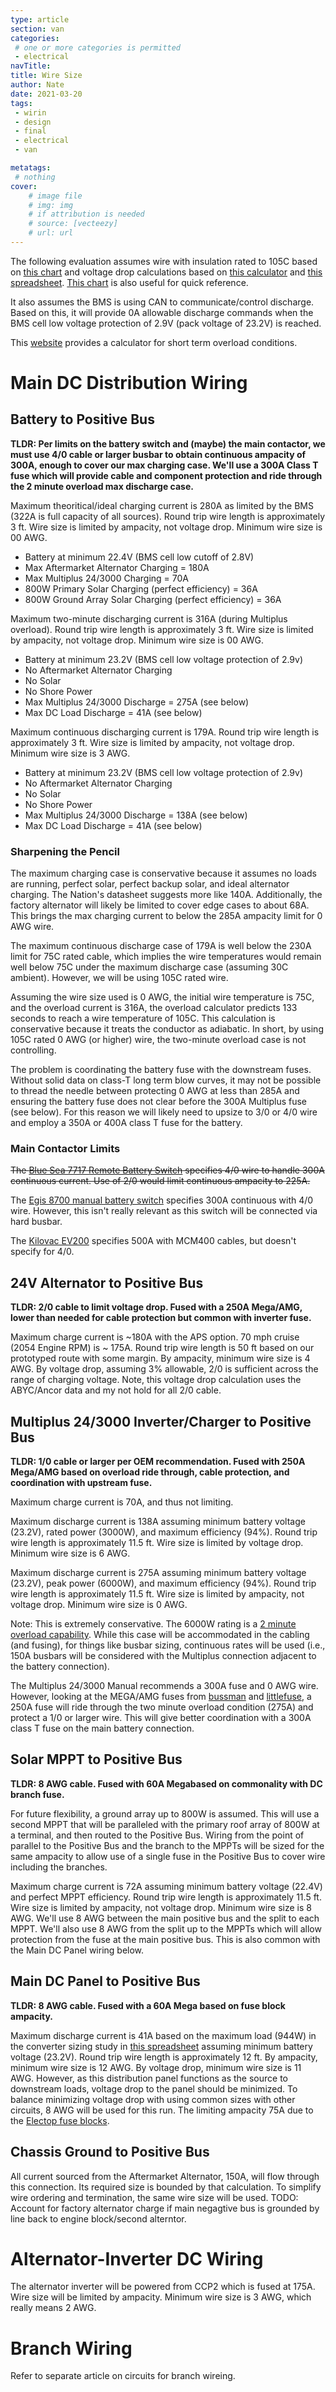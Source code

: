 ```yaml
---
type: article
section: van
categories: 
 # one or more categories is permitted
 - electrical
navTitle: 
title: Wire Size
author: Nate
date: 2021-03-20
tags:
 - wirin
 - design
 - final
 - electrical
 - van

metatags:
 # nothing
cover: 
	# image file
	# img: img
	# if attribution is needed
	# source: [vecteezy]
	# url: url
---
```



The following evaluation assumes wire with insulation rated to 105C based on [this chart](http://assets.bluesea.com/files/resources/reference/21731.pdf) and voltage drop calculations based on [this calculator](https://www.calculator.net/voltage-drop-calculator.html?material=copper&wiresize=4.132&voltage=24&phase=dc&noofconductor=1&distance=6&distanceunit=feet&amperes=42&x=50&y=23) and [this spreadsheet](https://docs.google.com/spreadsheets/d/1JnF0Kgj202dYR1sIlWKawStD7OvVsGdwfCOEQsTpghI/edit#gid=0).  [This chart](http://assets.bluesea.com/files/resources/newsletter/images/DC_wire_selection_chartlg.jpg) is also useful for quick reference.

It also assumes the BMS is using CAN to communicate/control discharge.  Based on this, it will provide 0A allowable discharge commands when the BMS cell low voltage protection of 2.9V (pack voltage of 23.2V) is reached.

This [website](http://nepsi.com/resources/calculators/short-time-current-rating-of-conductor.htm) provides a calculator for short term overload conditions.

# Main DC Distribution Wiring

## Battery to Positive Bus
**TLDR: Per limits on the battery switch and (maybe) the main contactor, we must use 4/0 cable or larger busbar to obtain continuous ampacity of 300A, enough to cover our max charging case.  We'll use a 300A Class T fuse which will provide cable and component protection and ride through the 2 minute overload max discharge case.**

Maximum theoritical/ideal charging current is 280A as limited by the BMS (322A is full capacity of all sources).  Round trip wire length is approximately 3 ft.  Wire size is limited by ampacity, not voltage drop.  Minimum wire size is 00 AWG.

* Battery at minimum 22.4V (BMS cell low cutoff of 2.8V)
* Max Aftermarket Alternator Charging = 180A
* Max Multiplus 24/3000 Charging = 70A
* 800W Primary Solar Charging (perfect efficiency) = 36A
* 800W Ground Array Solar Charging (perfect efficiency) = 36A

Maximum two-minute discharging current is 316A (during Multiplus overload).  Round trip wire length is approximately 3 ft.  Wire size is limited by ampacity, not voltage drop.  Minimum wire size is 00 AWG.

* Battery at minimum 23.2V (BMS cell low voltage protection of 2.9v)
* No Aftermarket Alternator Charging
* No Solar
* No Shore Power
* Max Multiplus 24/3000 Discharge = 275A (see below)
* Max DC Load Discharge = 41A (see below)

Maximum continuous discharging current is 179A.  Round trip wire length is approximately 3 ft.  Wire size is limited by ampacity, not voltage drop.  Minimum wire size is 3 AWG.

* Battery at minimum 23.2V (BMS cell low voltage protection of 2.9v)
* No Aftermarket Alternator Charging
* No Solar
* No Shore Power
* Max Multiplus 24/3000 Discharge = 138A (see below)
* Max DC Load Discharge = 41A (see below)

### Sharpening the Pencil

The maximum charging case is conservative because it assumes no loads are running, perfect solar, perfect backup solar, and ideal alternator charging.  The Nation's datasheet suggests more like 140A.  Additionally, the factory alternator will likely be limited to cover edge cases to about 68A.  This brings the max charging current to below the 285A ampacity limit for 0 AWG wire.

The maximum continuous discharge case of 179A is well below the 230A limit for 75C rated cable, which implies the wire temperatures would remain well below 75C under the maximum discharge case (assuming 30C ambient).  However, we will be using 105C rated wire.

Assuming the wire size used is 0 AWG, the initial wire temperature is 75C, and the overload current is 316A, the overload calculator predicts 133 seconds to reach a wire temperature of 105C.  This calculation is conservative because it treats the conductor as adiabatic.  In short, by using 105C rated 0 AWG (or higher) wire, the two-minute overload case is not controlling.

The problem is coordinating the battery fuse with the downstream fuses.  Without solid data on class-T long term blow curves, it may not be possible to thread the needle between protecting 0 AWG at less than 285A and ensuring the battery fuse does not clear before the 300A Multiplus fuse (see below).  For this reason we will likely need to upsize to 3/0 or 4/0 wire and employ a 350A or 400A class T fuse for the battery.  

### Main Contactor Limits

~~The [Blue Sea 7717 Remote Battery Switch](blue-sea-7717-rbs.pdf) specifies 4/0 wire to handle 300A continuous current.  Use of 2/0 would limit continuous ampacity to 225A.~~  

The [Egis 8700 manual battery switch](egis-8700-battery-switch.pdf) specifies 300A continuous with 4/0 wire.  However, this isn't really relevant as this switch will be connected via hard busbar. 

The [Kilovac EV200](datasheet-kilovac-ev200.pdf) specifies 500A with MCM400 cables, but doesn't specify for 4/0.  


## 24V Alternator to Positive Bus

**TLDR: 2/0 cable to limit voltage drop.  Fused with a 250A Mega/AMG, lower than needed for cable protection but common with inverter fuse.**

Maximum charge current is ~180A with the APS option.  70 mph cruise (2054 Engine RPM) is ~ 175A.  Round trip wire length is 50 ft based on our prototyped route with some margin.  By ampacity, minimum wire size is 4 AWG.  By voltage drop, assuming 3% allowable, 2/0 is sufficient across the range of charging voltage.  Note, this voltage drop calculation uses the ABYC/Ancor data and my not hold for all 2/0 cable.

## Multiplus 24/3000 Inverter/Charger to Positive Bus

**TLDR: 1/0 cable or larger per OEM recommendation.  Fused with 250A Mega/AMG based on overload ride through, cable protection, and coordination with upstream fuse.**

Maximum charge current is 70A, and thus not limiting.

Maximum discharge current is 138A assuming minimum battery voltage (23.2V), rated power (3000W), and maximum efficiency (94%).  Round trip wire length is approximately 11.5 ft.  Wire size is limited by voltage drop. Minimum wire size is 6 AWG.

Maximum discharge current is 275A assuming minimum battery voltage (23.2V), peak power (6000W), and maximum efficiency (94%).  Round trip wire length is approximately 11.5 ft.  Wire size is limited by ampacity, not voltage drop.  Minimum wire size is 0 AWG.

Note: This is extremely conservative.  The 6000W rating is a [2 minute overload capability](https://community.victronenergy.com/questions/21511/overload-duration-on-multiplus.html).  While this case will be accommodated in the cabling (and fusing), for things like busbar sizing, continuous rates will be used (i.e., 150A busbars will be considered with the Multiplus connection adjacent to the battery connection).

The Multiplus 24/3000 Manual recommends a 300A fuse and 0 AWG wire.  However, looking at the MEGA/AMG fuses from [bussman](bussmann-amg-fuse-spec-sheet.pdf) and [littlefuse](littelfuse-mega-datasheet.pdf), a 250A fuse will ride through the two minute overload condition (275A) and protect a 1/0 or larger wire.  This will give better coordination with a 300A class T fuse on the main battery connection.

## Solar MPPT to Positive Bus

**TLDR: 8 AWG cable. Fused with 60A Megabased on commonality with DC branch fuse.**

For future flexibility, a ground array up to 800W is assumed.  This will use a second MPPT that will be paralleled with the primary roof array of 800W at a terminal, and then routed to the Positive Bus.  Wiring from the point of parallel to the Positive Bus and the branch to the MPPTs will be sized for the same ampacity to allow use of a single fuse in the Positive Bus to cover wire including the branches.

Maximum charge current is 72A assuming minimum battery voltage (22.4V) and perfect MPPT efficiency.  Round trip wire length is approximately 11.5 ft.  Wire size is limited by ampacity, not voltage drop.  Minimum wire size is 8 AWG.  We'll use 8 AWG between the main positive bus and the split to each MPPT.  We'll also use 8 AWG from the split up to the MPPTs which will allow protection from the fuse at the main positive bus.  This is also common with the Main DC Panel wiring below.

## Main DC Panel to Positive Bus

**TLDR: 8 AWG cable.  Fused with a 60A Mega based on fuse block ampacity.**

Maximum discharge current is 41A based on the maximum load (944W) in the converter sizing study in [this spreadsheet](https://docs.google.com/spreadsheets/d/1X7njD1I48CtzVDgUu9Sp_Ce2chWM4oQiqM1aEl7uJWI/edit?usp=sharing) assuming minimum battery voltage (23.2V).  Round trip wire length is approximately 12 ft.  By ampacity, minimum wire size is 12 AWG.  By voltage drop, minimum wire size is 11 AWG.  However, as this distribution panel functions as the source to downstream loads, voltage drop to the panel should be minimized.  To balance minimizing voltage drop with using common sizes with other circuits, 8 AWG will be used for this run.  The limiting ampacity 75A due to the [Electop fuse blocks](https://www.amazon.com/Electop-Negative-Waterproof-Protection-Automotive/dp/B0838SYDBS).

## Chassis Ground to Positive Bus

All current sourced from the Aftermarket Alternator, 150A, will flow through this connection.  Its required size is bounded by that calculation.  To simplify wire ordering and termination, the same wire size will be used.
TODO: Account for factory alternator charge if main negagtive bus is grounded by line back to engine block/second alterntor.


# Alternator-Inverter DC Wiring

The alternator inverter will be powered from CCP2 which is fused at 175A.  Wire size will be limited by ampacity.  Minimum wire size is 3 AWG, which really means 2 AWG.

# Branch Wiring

Refer to separate article on circuits for branch wireing.
